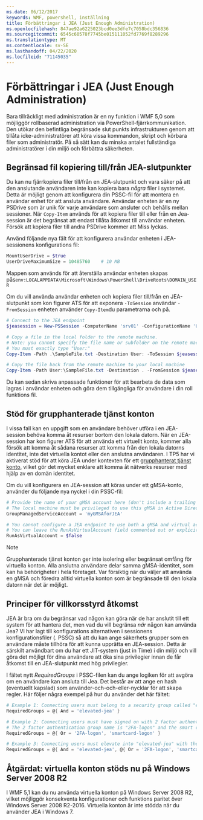 ```yaml
---
ms.date: 06/12/2017
keywords: WMF, powershell, inställning
title: Förbättringar i JEA (Just Enough Administration)
ms.openlocfilehash: 847ae92a6225023bcd0ee3dfe7c7058bdc356836
ms.sourcegitcommit: 6545c60578f7745be015111052fd7769f8289296
ms.translationtype: MT
ms.contentlocale: sv-SE
ms.lasthandoff: 04/22/2020
ms.locfileid: "71145035"
---
```

# <a name="improvements-to-just-enough-administration-jea"></a>Förbättringar i JEA (Just Enough Administration)

Bara tillräckligt med administration är en ny funktion i WMF 5,0 som möjliggör rollbaserad administration via PowerShell-fjärrkommunikation. Den utökar den befintliga begränsade slut punkts infrastrukturen genom att tillåta icke-administratörer att köra vissa kommandon, skript och körbara filer som administratör. På så sätt kan du minska antalet fullständiga administratörer i din miljö och förbättra säkerheten.

## <a name="constrained-file-copy-tofrom-jea-endpoints"></a>Begränsad fil kopiering till/från JEA-slutpunkter

Du kan nu fjärrkopiera filer till/från en JEA-slutpunkt och vara säker på att den anslutande användaren inte kan kopiera bara *några* filer i systemet. Detta är möjligt genom att konfigurera din PSSC-fil för att montera en användar enhet för att ansluta användare. Användar enheten är en ny PSDrive som är unik för varje användare som ansluter och behålls mellan sessioner. När `Copy-Item` används för att kopiera filer till eller från en Jea-session är det begränsat att endast tillåta åtkomst till användar enheten. Försök att kopiera filer till andra PSDrive kommer att Miss lyckas.

Använd följande nya fält för att konfigurera användar enheten i JEA-sessionens konfigurations fil:

```powershell
MountUserDrive = $true
UserDriveMaximumSize = 10485760    # 10 MB
```

Mappen som används för att återställa användar enheten skapas på`$env:LOCALAPPDATA\Microsoft\Windows\PowerShell\DriveRoots\DOMAIN_USER`

Om du vill använda användar enheten och kopiera filer till/från en JEA-slutpunkt som kon figurer ATS för att exponera `-ToSession` användar `-FromSession` enheten använder `Copy-Item`du parametrarna och på.

```powershell
# Connect to the JEA endpoint
$jeasession = New-PSSession -ComputerName 'srv01' -ConfigurationName 'UserDemo'

# Copy a file in the local folder to the remote machine.
# Note: you cannot specify the file name or subfolder on the remote machine.
# You must exactly type "User:"
Copy-Item -Path .\SampleFile.txt -Destination User: -ToSession $jeasession

# Copy the file back from the remote machine to your local machine
Copy-Item -Path User:\SampleFile.txt -Destination . -FromSession $jeasession
```

Du kan sedan skriva anpassade funktioner för att bearbeta de data som lagras i användar enheten och göra dem tillgängliga för användare i din roll funktions fil.

## <a name="support-for-group-managed-service-accounts"></a>Stöd för grupphanterade tjänst konton

I vissa fall kan en uppgift som en användare behöver utföra i en JEA-session behöva komma åt resurser bortom den lokala datorn. När en JEA-session har kon figurer ATS för att använda ett virtuellt konto, kommer alla försök att komma åt sådana resurser att komma från den lokala datorns identitet, inte det virtuella kontot eller den anslutna användaren. I TP5 har vi aktiverat stöd för att köra JEA under kontexten för ett [grupphanterat tjänst konto](/previous-versions/windows/it-pro/windows-server-2012-R2-and-2012/jj128431\(v=ws.11\)), vilket gör det mycket enklare att komma åt nätverks resurser med hjälp av en domän identitet.

Om du vill konfigurera en JEA-session att köras under ett gMSA-konto, använder du följande nya nyckel i din PSSC-fil:

```powershell
# Provide the name of your gMSA account here (don't include a trailing $)
# The local machine must be privileged to use this gMSA in Active Directory
GroupManagedServiceAccount = 'myGMSAforJEA'

# You cannot configure a JEA endpoint to use both a gMSA and virtual account
# You can leave the RunAsVirtualAccount field commented out or explicitly set it to false
RunAsVirtualAccount = $false
```

> [!NOTE]
> Grupphanterade tjänst konton ger inte isolering eller begränsat omfång för virtuella konton.
> Alla anslutna användare delar samma gMSA-identitet, som kan ha behörigheter i hela företaget. Var försiktig när du väljer att använda en gMSA och föredra alltid virtuella konton som är begränsade till den lokala datorn när det är möjligt.

## <a name="conditional-access-policies"></a>Principer för villkorsstyrd åtkomst

JEA är bra om du begränsar vad någon kan göra när de har anslutit till ett system för att hantera det, men vad du vill begränsa *när* någon kan använda Jea? Vi har lagt till konfigurations alternativen i sessionens konfigurationsfiler (. PSSC) så att du kan ange säkerhets grupper som en användare måste tillhöra för att kunna upprätta en JEA-session. Detta är särskilt användbart om du har ett JIT-system (just in Time) i din miljö och vill göra det möjligt för dina användare att öka sina privilegier innan de får åtkomst till en JEA-slutpunkt med hög privilegier.

I fältet nytt *RequiredGroups* i PSSC-filen kan du ange logiken för att avgöra om en användare kan ansluta till Jea. Det består av att ange en hash (eventuellt kapslad) som använder-och-och-eller-nycklar för att skapa regler. Här följer några exempel på hur du använder det här fältet:

```powershell
# Example 1: Connecting users must belong to a security group called "elevated-jea"
RequiredGroups = @{ And = 'elevated-jea' }

# Example 2: Connecting users must have signed on with 2 factor authentication or a smart card
# The 2 factor authentication group name is "2FA-logon" and the smart card group name is "smartcard-logon"
RequiredGroups = @{ Or = '2FA-logon', 'smartcard-logon' }

# Example 3: Connecting users must elevate into "elevated-jea" with their JIT system and have logged on with 2FA or a smart card
RequiredGroups = @{ And = 'elevated-jea', @{ Or = '2FA-logon', 'smartcard-logon' }}
```

## <a name="fixed-virtual-accounts-are-now-supported-on-windows-server-2008-r2"></a>Åtgärdat: virtuella konton stöds nu på Windows Server 2008 R2

I WMF 5,1 kan du nu använda virtuella konton på Windows Server 2008 R2, vilket möjliggör konsekventa konfigurationer och funktions paritet över Windows Server 2008 R2-2016. Virtuella konton är inte stödda när du använder JEA i Windows 7.